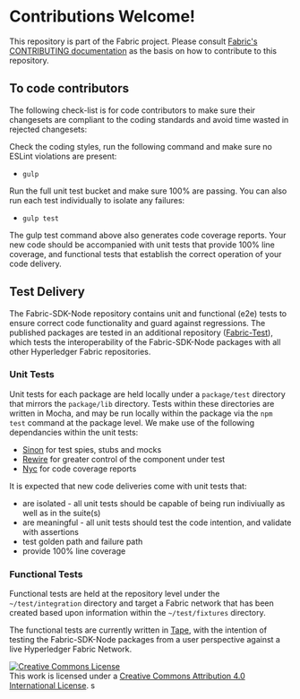 # Contributions Welcome!

This repository is part of the Fabric project.
Please consult [Fabric's CONTRIBUTING documentation](http://hyperledger-fabric.readthedocs.io/en/latest/CONTRIBUTING.html) as the basis on how to contribute to this repository.

## To code contributors

The following check-list is for code contributors to make sure their changesets are compliant to the coding standards and avoid time wasted in rejected changesets:

Check the coding styles, run the following command and make sure no ESLint violations are present:
* `gulp`

Run the full unit test bucket and make sure 100% are passing.  You can also run each test individually to isolate any failures:
* `gulp test`

The gulp test command above also generates code coverage reports. Your new code should be accompanied with unit tests that provide 100% line coverage, and functional tests that establish the correct operation of your code delivery.

## Test Delivery

The Fabric-SDK-Node repository contains unit and functional (e2e) tests to ensure correct code functionality and guard against regressions. The published packages are tested in an additional repository ([Fabric-Test](https://github.com/hyperledger/fabric-test)), which tests the interoperability of the Fabric-SDK-Node packages with all other Hyperledger Fabric repositories.

### Unit Tests
Unit tests for each package are held locally under a `package/test` directory that mirrors the `package/lib` directory. Tests within these directories are written in Mocha, and may be run locally within the package via the `npm test` command at the package level. We make use of the following dependancies within the unit tests:
- [Sinon](https://sinonjs.org/) for test spies, stubs and mocks
- [Rewire](https://github.com/jhnns/rewire) for greater control of the component under test
- [Nyc](https://www.npmjs.com/package/nyc) for code coverage reports

It is expected that new code deliveries come with unit tests that:
- are isolated - all unit tests should be capable of being run indiviually as well as in the suite(s)
- are meaningful - all unit tests should test the code intention, and validate with assertions
- test golden path and failure path
- provide 100% line coverage

### Functional Tests
Functional tests are held at the repository level under the `~/test/integration` directory and target a Fabric network that has been created based upon information within the `~/test/fixtures` directory.

The functional tests are currently written in [Tape]('https://github.com/substack/tape'), with the intention of testing the Fabric-SDK-Node packages from a user perspective against a live Hyperledger Fabric Network.


<a rel="license" href="http://creativecommons.org/licenses/by/4.0/"><img alt="Creative Commons License" style="border-width:0" src="https://i.creativecommons.org/l/by/4.0/88x31.png" /></a><br />This work is licensed under a <a rel="license" href="http://creativecommons.org/licenses/by/4.0/">Creative Commons Attribution 4.0 International License</a>.
s
